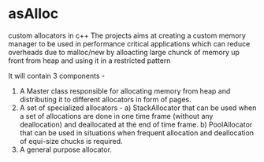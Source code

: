 # asAlloc
custom allocators in c++
The projects aims at creating a custom memory manager to be used in performance critical applications which can reduce overheads due to
malloc/new by alloacting large chunck of memory up front from heap and using it in a restricted pattern

It will contain 3 components - 

1) A Master class responsible for allocating memory from heap and distributing it to different allocators in form of pages.
2) A set of specialized allocators - 
  a) StackAllocator that can be used when a set of allocations are done in one time frame (without any deallocation) and deallocated at        the end of time frame.
  b) PoolAllocator that can be used in situations when frequent allocation and deallocation of equi-size chucks is required.
3) A general purpose allocator.

